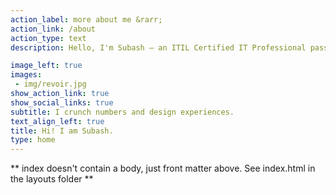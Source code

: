 ```yaml
---
action_label: more about me &rarr;
action_link: /about
action_type: text
description: Hello, I'm Subash – an ITIL Certified IT Professional passionate about transforming digital experiences through innovative educational technology and modern web design. I combine expertise in data analysis, instructional technology, and responsive web design to empower businesses and educational institutions. <br>So grab a cup of tea, have a look around, and let's talk about how we can collaborate to make education an adventure!<br><br>Talking about adventure, I travel a lot. <- Here is my memorable momemt from my trip in Colorado in 2022.

image_left: true
images:
 - img/revoir.jpg
show_action_link: true
show_social_links: true
subtitle: I crunch numbers and design experiences.
text_align_left: true
title: Hi! I am Subash. 
type: home
---
```


** index doesn't contain a body, just front matter above.
See index.html in the layouts folder **
